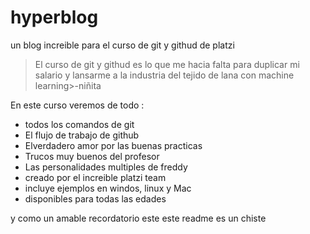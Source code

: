 # hyperblog
un blog increible para el curso de git y githud de platzi
>El curso de git y githud es lo que me hacia falta para duplicar mi salario y lansarme a la industria del tejido de lana con machine learning>-niñita

En este curso veremos de todo :
* todos los comandos de git
* El  flujo de trabajo de github
* Elverdadero amor por las buenas practicas
* Trucos muy buenos del profesor 
* Las personalidades multiples de freddy
* creado por el increible platzi team
* incluye ejemplos en windos,  linux y Mac 
* disponibles para todas las edades 

y como un amable recordatorio este este readme es un chiste 